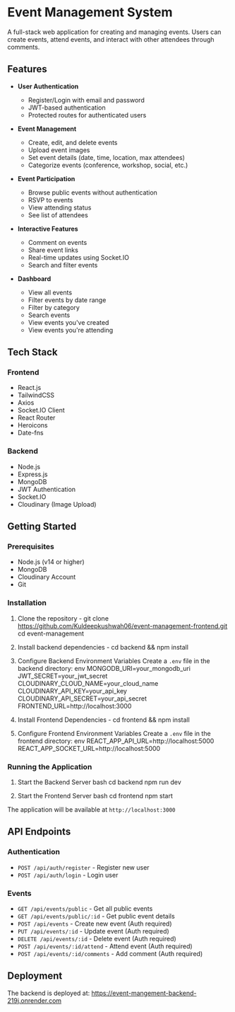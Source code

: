 # Event Management System

A full-stack web application for creating and managing events. Users can create events, attend events, and interact with other attendees through comments.

## Features

- **User Authentication**
  - Register/Login with email and password
  - JWT-based authentication
  - Protected routes for authenticated users

- **Event Management**
  - Create, edit, and delete events
  - Upload event images
  - Set event details (date, time, location, max attendees)
  - Categorize events (conference, workshop, social, etc.)

- **Event Participation**
  - Browse public events without authentication
  - RSVP to events
  - View attending status
  - See list of attendees

- **Interactive Features**
  - Comment on events
  - Share event links
  - Real-time updates using Socket.IO
  - Search and filter events

- **Dashboard**
  - View all events
  - Filter events by date range
  - Filter by category
  - Search events
  - View events you've created
  - View events you're attending

## Tech Stack

### Frontend
- React.js
- TailwindCSS
- Axios
- Socket.IO Client
- React Router
- Heroicons
- Date-fns

### Backend
- Node.js
- Express.js
- MongoDB
- JWT Authentication
- Socket.IO
- Cloudinary (Image Upload)

## Getting Started

### Prerequisites
- Node.js (v14 or higher)
- MongoDB
- Cloudinary Account
- Git

### Installation

1. Clone the repository - git clone https://github.com/Kuldeepkushwah06/event-management-frontend.git
cd event-management
2. Install backend dependencies - cd backend && npm install

3. Configure Backend Environment Variables
Create a `.env` file in the backend directory:
env
MONGODB_URI=your_mongodb_uri
JWT_SECRET=your_jwt_secret
CLOUDINARY_CLOUD_NAME=your_cloud_name
CLOUDINARY_API_KEY=your_api_key
CLOUDINARY_API_SECRET=your_api_secret
FRONTEND_URL=http://localhost:3000

4. Install Frontend Dependencies - cd frontend && npm install
5. Configure Frontend Environment Variables
Create a `.env` file in the frontend directory:
env
REACT_APP_API_URL=http://localhost:5000
REACT_APP_SOCKET_URL=http://localhost:5000



### Running the Application

1. Start the Backend Server
bash
cd backend
npm run dev

2. Start the Frontend Server
bash
cd frontend
npm start



The application will be available at `http://localhost:3000`

## API Endpoints

### Authentication
- `POST /api/auth/register` - Register new user
- `POST /api/auth/login` - Login user

### Events
- `GET /api/events/public` - Get all public events
- `GET /api/events/public/:id` - Get public event details
- `POST /api/events` - Create new event (Auth required)
- `PUT /api/events/:id` - Update event (Auth required)
- `DELETE /api/events/:id` - Delete event (Auth required)
- `POST /api/events/:id/attend` - Attend event (Auth required)
- `POST /api/events/:id/comments` - Add comment (Auth required)

## Deployment

The backend is deployed at: https://event-mangement-backend-219j.onrender.com

